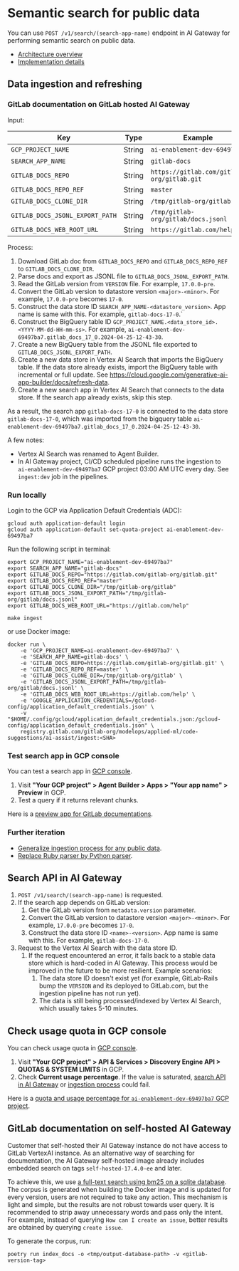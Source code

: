 # Semantic search for public data

You can use `POST /v1/search/(search-app-name)` endpoint in AI Gateway for performing semantic search on public data.

- [Architecture overview](https://docs.gitlab.com/ee/architecture/blueprints/gitlab_rag/vertex_ai_search.html)
- [Implementation details](https://docs.gitlab.com/ee/architecture/blueprints/gitlab_duo_rag/vertex_ai_search.html)

## Data ingestion and refreshing

### GitLab documentation on GitLab hosted AI Gateway

Input:

| Key                             | Type   | Example                                    |
| ------------------------------- | ------ | ------------------------------------------ |
| `GCP_PROJECT_NAME`              | String | `ai-enablement-dev-69497ba7`               |
| `SEARCH_APP_NAME`               | String | `gitlab-docs`                              |
| `GITLAB_DOCS_REPO`              | String | `https://gitlab.com/gitlab-org/gitlab.git` |
| `GITLAB_DOCS_REPO_REF`          | String | `master`                                   |
| `GITLAB_DOCS_CLONE_DIR`         | String | `/tmp/gitlab-org/gitlab`                   |
| `GITLAB_DOCS_JSONL_EXPORT_PATH` | String | `/tmp/gitlab-org/gitlab/docs.jsonl`        |
| `GITLAB_DOCS_WEB_ROOT_URL`      | String | `https://gitlab.com/help`                  |

Process:

1. Download GitLab doc from `GITLAB_DOCS_REPO` and `GITLAB_DOCS_REPO_REF` to `GITLAB_DOCS_CLONE_DIR`.
1. Parse docs and export as JSONL file to `GITLAB_DOCS_JSONL_EXPORT_PATH`.
1. Read the GitLab version from `VERSION` file. For example, `17.0.0-pre`.
1. Convert the GitLab version to datastore version `<major>-<minor>`. For example, `17.0.0-pre` becomes
   `17-0`.
1. Construct the data store ID `SEARCH_APP_NAME-<datastore_version>`. App name is same with this. For example,
   `gitlab-docs-17-0`.`
1. Construct the BigQuery table ID `GCP_PROJECT_NAME.<data_store_id>.<YYYY-MM-dd-HH-mm-ss>`. For example,
   `ai-enablement-dev-69497ba7.gitlab_docs_17_0.2024-04-25-12-43-30`.
1. Create a new BigQuery table from the JSONL file exported to `GITLAB_DOCS_JSONL_EXPORT_PATH`.
1. Create a new data store in Vertex AI Search that imports the BigQuery table. If the data store already
   exists, import the BigQuery table with incremental or full update. See
   <https://cloud.google.com/generative-ai-app-builder/docs/refresh-data>.
1. Create a new search app in Vertex AI Search that connects to the data store. If the search app already exists, skip this step.

As a result, the search app `gitlab-docs-17-0` is connected to the data store `gitlab-docs-17-0`, which was imported from the bigquery table `ai-enablement-dev-69497ba7.gitlab_docs_17_0.2024-04-25-12-43-30`.

A few notes:

- Vertex AI Search was renamed to Agent Builder.
- In AI Gateway project, CI/CD scheduled pipeline runs the ingestion to `ai-enablement-dev-69497ba7` GCP project 03:00 AM UTC every day.
  See `ingest:dev` job in the pipelines.

### Run locally

Login to the GCP via Application Default Credentials (ADC):

```shell
gcloud auth application-default login
gcloud auth application-default set-quota-project ai-enablement-dev-69497ba7
```

Run the following script in terminal:

```shell
export GCP_PROJECT_NAME="ai-enablement-dev-69497ba7"
export SEARCH_APP_NAME="gitlab-docs"
export GITLAB_DOCS_REPO="https://gitlab.com/gitlab-org/gitlab.git"
export GITLAB_DOCS_REPO_REF="master"
export GITLAB_DOCS_CLONE_DIR="/tmp/gitlab-org/gitlab"
export GITLAB_DOCS_JSONL_EXPORT_PATH="/tmp/gitlab-org/gitlab/docs.jsonl"
export GITLAB_DOCS_WEB_ROOT_URL="https://gitlab.com/help"

make ingest
```

or use Docker image:

```shell
docker run \
    -e 'GCP_PROJECT_NAME=ai-enablement-dev-69497ba7' \
    -e 'SEARCH_APP_NAME=gitlab-docs' \
    -e 'GITLAB_DOCS_REPO=https://gitlab.com/gitlab-org/gitlab.git' \
    -e 'GITLAB_DOCS_REPO_REF=master' \
    -e 'GITLAB_DOCS_CLONE_DIR=/tmp/gitlab-org/gitlab' \
    -e 'GITLAB_DOCS_JSONL_EXPORT_PATH=/tmp/gitlab-org/gitlab/docs.jsonl' \
    -e 'GITLAB_DOCS_WEB_ROOT_URL=https://gitlab.com/help' \
    -e 'GOOGLE_APPLICATION_CREDENTIALS=/gcloud-config/application_default_credentials.json' \
    -v "$HOME/.config/gcloud/application_default_credentials.json:/gcloud-config/application_default_credentials.json" \
    registry.gitlab.com/gitlab-org/modelops/applied-ml/code-suggestions/ai-assist/ingest:<SHA>
```

### Test search app in GCP console

You can test a search app in [GCP console](https://console.cloud.google.com/home).

1. Visit **"Your GCP project" > Agent Builder > Apps > "Your app name" > Preview** in GCP.
1. Test a query if it returns relevant chunks.

Here is a [preview app for GitLab documentations](https://console.cloud.google.com/gen-app-builder/locations/global/engines/gitlab-docs-17-0/preview/search?project=ai-enablement-dev-69497ba7).

### Further iteration

- [Generalize ingestion process for any public data](https://gitlab.com/gitlab-org/modelops/applied-ml/code-suggestions/ai-assist/-/issues/446).
- [Replace Ruby parser by Python parser](https://gitlab.com/gitlab-org/modelops/applied-ml/code-suggestions/ai-assist/-/issues/447).

## Search API in AI Gateway

1. `POST /v1/search/(search-app-name)` is requested.
1. If the search app depends on GitLab version:
   1. Get the GitLab version from `metadata.version` parameter.
   1. Convert the GitLab version to datastore version `<major>-<minor>`. For example, `17.0.0-pre` becomes
      `17-0`.
   1. Construct the data store ID `<name>-<version>`. App name is same with this. For example,
      `gitlab-docs-17-0`.
1. Request to the Vertex AI Search with the data store ID.
   1. If the request encountered an error, it falls back to a stable data store which is hard-coded in AI
      Gateway. This process would be improved in the future to be more resilient. Example scenarios:
      1. The data store ID doesn't exist yet (for example, GitLab-Rails bump the `VERSION` and its deployed to
         GitLab.com, but the ingestion pipeline has not run yet).
      1. The data is still being processed/indexed by Vertex AI Search, which usually takes 5-10 minutes.

## Check usage quota in GCP console

You can check usage quota in [GCP console](https://console.cloud.google.com/home).

1. Visit **"Your GCP project" > API & Services > Discovery Engine API > QUOTAS & SYSTEM LIMITS** in GCP.
1. Check **Current usage percentage**. If the value is saturated, [search API in AI Gateway](#search-api-in-ai-gateway) or [ingestion process](#data-ingestion-and-refreshing) could fail.

Here is a [quota and usage percentage for `ai-enablement-dev-69497ba7` GCP project](https://console.cloud.google.com/apis/api/discoveryengine.googleapis.com/quotas?project=ai-enablement-dev-69497ba7).

## GitLab documentation on self-hosted AI Gateway

Customer that self-hosted their AI Gateway instance do not have access to GitLab VertexAI instance. As an alternative
way of searching for documentation, the AI Gateway self-hosted image already includes embedded search on tags `self-hosted-17.4.0-ee` and
later.

To achieve this, we use [a full-text search using bm25 on a sqlite database](https://www.sqlite.org/fts5.html). The corpus
is generated when building the Docker image and is updated for every version, users are not required to take any action.
This mechanism is light and simple, but the results are not robust towards user query. It is recommended to strip away unnecessary
words and pass only the intent. For example, instead of querying `How can I create an issue`, better results are obtained
by querying `create issue`.

To generate the corpus, run:

```shell
poetry run index_docs -o <tmp/output-database-path> -v <gitlab-version-tag>
```
